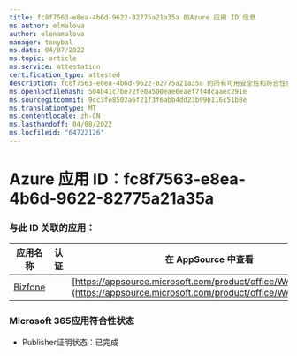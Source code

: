 ```yaml
---
title: fc8f7563-e8ea-4b6d-9622-82775a21a35a 的Azure 应用 ID 信息
ms.author: elmalova
author: elenamalova
manager: tonybal
ms.date: 04/07/2022
ms.topic: article
ms.service: attestation
certification_type: attested
description: fc8f7563-e8ea-4b6d-9622-82775a21a35a 的所有可用安全性和符合性信息。
ms.openlocfilehash: 504b41c7be72fe0a500eae6eaef7f4dcaaec291e
ms.sourcegitcommit: 9cc3fe8502a6f21f3f6abb4dd23b99b116c51b8e
ms.translationtype: MT
ms.contentlocale: zh-CN
ms.lasthandoff: 04/08/2022
ms.locfileid: "64722126"
---
```

# <a name="azure-app-id-fc8f7563-e8ea-4b6d-9622-82775a21a35a"></a>Azure 应用 ID：fc8f7563-e8ea-4b6d-9622-82775a21a35a


### <a name="apps-associated-with-this-id"></a>与此 ID 关联的应用：
| **应用名称** | **认证** | **在 AppSource 中查看** |
|--------------|---------------|-----------------------|
| [Bizfone](../forward/WA200000874.md) |  | [https://appsource.microsoft.com/product/office/WA200000874](https://appsource.microsoft.com/product/office/WA200000874) |

### <a name="microsoft-365-app-compliance-status"></a>Microsoft 365应用符合性状态
- Publisher证明状态：已完成

